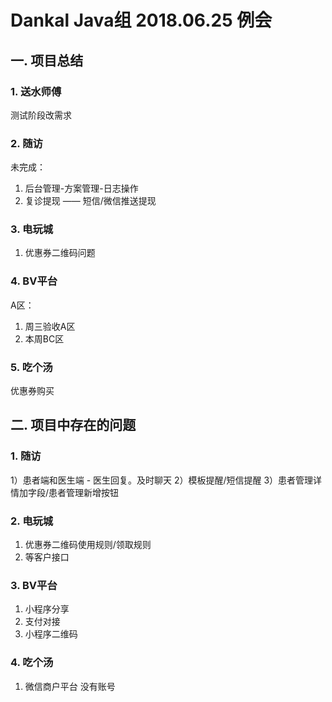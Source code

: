 # Dankal Java组 2018.06.25 例会

## 一. 项目总结

### 1. 送水师傅
测试阶段改需求

### 2. 随访
未完成：  

1. 后台管理-方案管理-日志操作
2. 复诊提现 —— 短信/微信推送提现

### 3. 电玩城
1. 优惠券二维码问题

### 4. BV平台
A区：
1. 周三验收A区
2. 本周BC区

### 5. 吃个汤
优惠券购买

## 二. 项目中存在的问题

### 1. 随访

1）患者端和医生端 - 医生回复。及时聊天
2）模板提醒/短信提醒
3）患者管理详情加字段/患者管理新增按钮


### 2. 电玩城

1. 优惠券二维码使用规则/领取规则
2. 等客户接口

### 3. BV平台

1. 小程序分享
2. 支付对接
3. 小程序二维码

### 4. 吃个汤
1. 微信商户平台 没有账号
